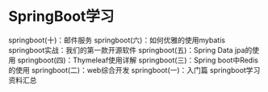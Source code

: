# SpringBoot学习
springboot(十)：邮件服务
springboot(六)：如何优雅的使用mybatis
springboot实战：我们的第一款开源软件
springboot(五)：Spring Data jpa的使用
springboot(四)：Thymeleaf使用详解
springboot(三)：Spring boot中Redis的使用
springboot(二)：web综合开发
springboot(一)：入门篇
springboot学习资料汇总